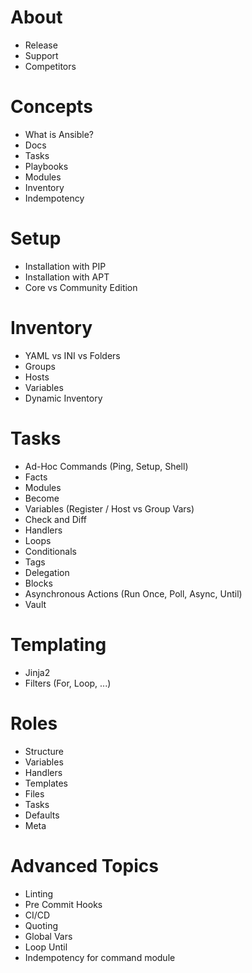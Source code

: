 # About
- Release
- Support
- Competitors

# Concepts
- What is Ansible?
- Docs
- Tasks
- Playbooks
- Modules
- Inventory
- Indempotency

# Setup
- Installation with PIP
- Installation with APT
- Core vs Community Edition

# Inventory
- YAML vs INI vs Folders
- Groups
- Hosts
- Variables
- Dynamic Inventory

# Tasks
- Ad-Hoc Commands (Ping, Setup, Shell)
- Facts
- Modules
- Become
- Variables (Register / Host vs Group Vars)
- Check and Diff
- Handlers
- Loops
- Conditionals
- Tags
- Delegation
- Blocks
- Asynchronous Actions (Run Once, Poll, Async, Until)
- Vault

# Templating
- Jinja2
- Filters (For, Loop, ...)

# Roles
- Structure
- Variables
- Handlers
- Templates
- Files
- Tasks
- Defaults
- Meta

# Advanced Topics
- Linting
- Pre Commit Hooks
- CI/CD
- Quoting
- Global Vars
- Loop Until
- Indempotency for command module